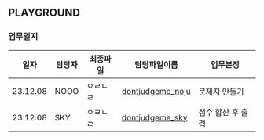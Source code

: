 ## PLAYGROUND

### 업무일지

|일자|담당자|최종파일|담당파일이름|업무분장|
|--|--|--|--|--|
|23.12.08|NOOO|ㅇㄹㄴㄹ|[dontjudgeme_noju](./playground/dontjudgeme_noju.py)|문제지 만들기
|23.12.08|SKY|ㅇㄹㄴㄹ|[dontjudgeme_sky](./playground/dontjudgeme_sky.py)|점수 합산 후 출력
